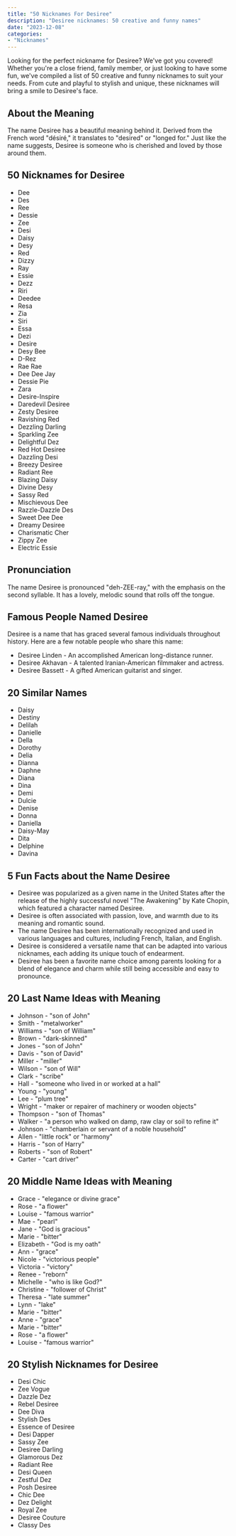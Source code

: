 ```yaml
---
title: "50 Nicknames For Desiree"
description: "Desiree nicknames: 50 creative and funny names"
date: "2023-12-08"
categories:
- "Nicknames"
---
```


Looking for the perfect nickname for Desiree? We've got you covered! Whether you're a close friend, family member, or just looking to have some fun, we've compiled a list of 50 creative and funny nicknames to suit your needs. From cute and playful to stylish and unique, these nicknames will bring a smile to Desiree's face.

About the Meaning
-----------------

The name Desiree has a beautiful meaning behind it. Derived from the French word "désiré," it translates to "desired" or "longed for." Just like the name suggests, Desiree is someone who is cherished and loved by those around them.

50 Nicknames for Desiree
------------------------

- Dee
- Des
- Ree
- Dessie
- Zee
- Desi
- Daisy
- Desy
- Red
- Dizzy
- Ray
- Essie
- Dezz
- Riri
- Deedee
- Resa
- Zia
- Siri
- Essa
- Dezi
- Desire
- Desy Bee
- D-Rez
- Rae Rae
- Dee Dee Jay
- Dessie Pie
- Zara
- Desire-Inspire
- Daredevil Desiree
- Zesty Desiree
- Ravishing Red
- Dezzling Darling
- Sparkling Zee
- Delightful Dez
- Red Hot Desiree
- Dazzling Desi
- Breezy Desiree
- Radiant Ree
- Blazing Daisy
- Divine Desy
- Sassy Red
- Mischievous Dee
- Razzle-Dazzle Des
- Sweet Dee Dee
- Dreamy Desiree
- Charismatic Cher
- Zippy Zee
- Electric Essie

Pronunciation
-------------

The name Desiree is pronounced "deh-ZEE-ray," with the emphasis on the second syllable. It has a lovely, melodic sound that rolls off the tongue.

Famous People Named Desiree
---------------------------

Desiree is a name that has graced several famous individuals throughout history. Here are a few notable people who share this name:

- Desiree Linden - An accomplished American long-distance runner.
- Desiree Akhavan - A talented Iranian-American filmmaker and actress.
- Desiree Bassett - A gifted American guitarist and singer.

20 Similar Names
----------------

- Daisy
- Destiny
- Delilah
- Danielle
- Della
- Dorothy
- Delia
- Dianna
- Daphne
- Diana
- Dina
- Demi
- Dulcie
- Denise
- Donna
- Daniella
- Daisy-May
- Dita
- Delphine
- Davina

5 Fun Facts about the Name Desiree
----------------------------------

- Desiree was popularized as a given name in the United States after the release of the highly successful novel "The Awakening" by Kate Chopin, which featured a character named Desiree.
- Desiree is often associated with passion, love, and warmth due to its meaning and romantic sound.
- The name Desiree has been internationally recognized and used in various languages and cultures, including French, Italian, and English.
- Desiree is considered a versatile name that can be adapted into various nicknames, each adding its unique touch of endearment.
- Desiree has been a favorite name choice among parents looking for a blend of elegance and charm while still being accessible and easy to pronounce.

20 Last Name Ideas with Meaning
-------------------------------

- Johnson - "son of John"
- Smith - "metalworker"
- Williams - "son of William"
- Brown - "dark-skinned"
- Jones - "son of John"
- Davis - "son of David"
- Miller - "miller"
- Wilson - "son of Will"
- Clark - "scribe"
- Hall - "someone who lived in or worked at a hall"
- Young - "young"
- Lee - "plum tree"
- Wright - "maker or repairer of machinery or wooden objects"
- Thompson - "son of Thomas"
- Walker - "a person who walked on damp, raw clay or soil to refine it"
- Johnson - "chamberlain or servant of a noble household"
- Allen - "little rock" or "harmony"
- Harris - "son of Harry"
- Roberts - "son of Robert"
- Carter - "cart driver"

20 Middle Name Ideas with Meaning
---------------------------------

- Grace - "elegance or divine grace"
- Rose - "a flower"
- Louise - "famous warrior"
- Mae - "pearl"
- Jane - "God is gracious"
- Marie - "bitter"
- Elizabeth - "God is my oath"
- Ann - "grace"
- Nicole - "victorious people"
- Victoria - "victory"
- Renee - "reborn"
- Michelle - "who is like God?"
- Christine - "follower of Christ"
- Theresa - "late summer"
- Lynn - "lake"
- Marie - "bitter"
- Anne - "grace"
- Marie - "bitter"
- Rose - "a flower"
- Louise - "famous warrior"

20 Stylish Nicknames for Desiree
--------------------------------

- Desi Chic
- Zee Vogue
- Dazzle Dez
- Rebel Desiree
- Dee Diva
- Stylish Des
- Essence of Desiree
- Desi Dapper
- Sassy Zee
- Desiree Darling
- Glamorous Dez
- Radiant Ree
- Desi Queen
- Zestful Dez
- Posh Desiree
- Chic Dee
- Dez Delight
- Royal Zee
- Desiree Couture
- Classy Des
